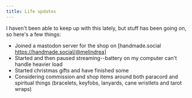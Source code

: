```yaml
---
title: Life updates
---
```


I haven't been able to keep up with this lately, but stuff has been going on, so here's a few things:

* Joined a mastodon server for the shop on [handmade.social https://handmade.social/@melindrea]
* Started and then paused streaming--battery on my computer can't handle heavier load
* Started christmas gifts and have finished some
* Considering commission and shop items around both paracord and spiritual things (bracelets, keyfobs, lanyards, cane wristlets and tarot wraps)